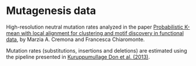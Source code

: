 # Mutagenesis data

High-resolution neutral mutation rates analyzed in the paper [Probabilistic K-mean with local alignment for clustering and motif discovery in functional data](https://arxiv.org/abs/1808.04773), by Marzia A. Cremona and Francesca Chiaromonte. 

Mutation rates (substitutions, insertions and deletions) are estimated using the pipeline presented in [Kuruppumullage Don et al. (2013)](https://doi.org/10.1073/pnas.1221792110). 
